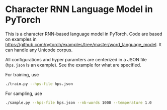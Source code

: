 # Character RNN Language Model in PyTorch

This is a character RNN-based language model in PyTorch. 
Code are based on examples in <https://github.com/pytorch/examples/tree/master/word_language_model>.
It can handle any Unicode corpus.

All configurations and hyper paramters are centerized in a JSON file (`hps.json` is an example).
See the example for what are specified.

For training, use

```bash
./train.py --hps-file hps.json
```

For sampling, use
```bash
./sample.py --hps-file hps.json --nb-words 1000 --temperature 1.0
```

